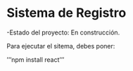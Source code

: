 <h1> Sistema de Registro</h1>

-Estado del proyecto: En construcción.

Para ejecutar el sitema, debes poner:

’’’npm install react’’’

